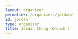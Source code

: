 ```yaml
---
layout: organizer
permalink: /organizers/jordan/
id: jordan
type: organizer
title: Jordan Chung（Krunch ）
---
```

